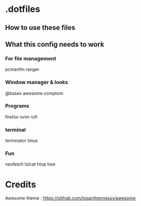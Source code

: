# .dotfiles


## How to use these files

## What this config needs to work

### For file management
pcmanfm 
ranger

### Window manager & looks 
@basex
awesome
comptom

### Programs 
firefox
nvim
rofi

### terminal 
terminator 
tmux

### Fun
neofetch 
lolcat
htop
tree


# Credits
Awesome theme : https://github.com/loganjhennessy/awesome
